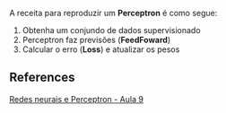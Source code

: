 A receita para reproduzir um **Perceptron** é como segue:

1. Obtenha um conjundo de dados supervisionado
2. Perceptron faz previsões (**FeedFoward**)
3. Calcular o erro (**Loss**) e atualizar os pesos

## References
[Redes neurais e Perceptron - Aula 9](https://www.youtube.com/watch?v=fEukSrpDPH0)
